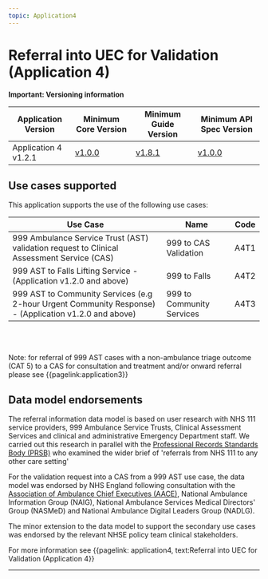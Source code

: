 ```yaml
---
topic: Application4
---
```


# Referral into UEC for Validation (Application 4)

 <div markdown="span" class="alert alert-warning" role="alert"><i class="fa fa-warning"></i><b> Important: Versioning information</b> 
 <p>
<table>
<thead>
	<tr>
		<th data-no-sort="">Application Version</th>
		<th data-no-sort="">Minimum Core Version</th>
		<th data-no-sort="">Minimum Guide Version</th>
		<th data-no-sort="">Minimum API Spec Version</th>
	</tr>
</thead>
<tbody>
	<tr>
		<td>Application 4 v1.2.1</td>
		<td><a href="https://simplifier.net/guide/nhsbookingandreferralstandard/Home/Design/BaRS-Core?version=1.0.0" target="_blank">v1.0.0</a></td>
		<td><a href="https://simplifier.net/guide/nhsbookingandreferralstandard/home?version=1.8.0" target="_blank">v1.8.1</td>
		<td><a href="https://digital.nhs.uk/developer/api-catalogue/booking-and-referral-fhir/v1_0_0" target="_blank">v1.0.0</a></td>
	</tr>
</tbody>
</table>
</div>




## Use cases supported

This application supports the use of the following use cases:

| Use Case                                                                                              | Name | Code |
|-------------------------------------------------------------------------------------------------------|------|------|
| 999 Ambulance Service Trust (AST) validation request to Clinical Assessment Service (CAS)             | 999 to CAS Validation | A4T1 |
| 999 AST to Falls Lifting Service - (Application v1.2.0 and above)                                     | 999 to Falls	| A4T2 |
| 999 AST to Community Services (e.g 2-hour Urgent Community Response) - (Application v1.2.0 and above) | 999 to Community Services		| A4T3 |


</br>
</br>

Note: for referral of 999 AST cases with a non-ambulance triage outcome (CAT 5) to a CAS for consultation and treatment and/or onward referral please see {{pagelink:application3}}

## Data model endorsements

The referral information data model is based on user research with NHS 111 service providers, 999 Ambulance Service Trusts, Clinical Assessment Services and clinical and administrative Emergency Department staff.  We carried out this research in parallel with the [Professional Records Standards Body (PRSB)](https://theprsb.org/) who examined the wider brief of 'referrals from NHS 111 to any other care setting' 

For the validation request into a CAS from a 999 AST use case, the data model was endorsed by NHS England following consultation with the [Association of Ambulance Chief Executives (AACE)](https://aace.org.uk/),  National Ambulance Information Group (NAIG), National Ambulance Services Medical Directors' Group (NASMeD) and National Ambulance Digital Leaders Group (NADLG).

The minor extension to the data model to support the secondary use cases was endorsed by the relevant NHSE policy team clinical stakeholders.

For more information see {{pagelink: application4, text:Referral into UEC for Validation (Application 4}} 
<hr />